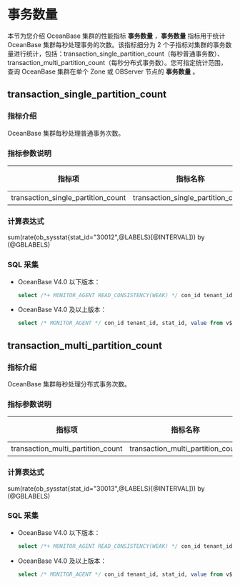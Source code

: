 # 事务数量

本节为您介绍 OceanBase 集群的性能指标 **事务数量** ，**事务数量** 指标用于统计 OceanBase 集群每秒处理事务的次数。该指标细分为 2 个子指标对集群的事务数量进行统计，包括：transaction_single_partition_count（每秒普通事务数）、transaction_multi_partition_count（每秒分布式事务数）。您可指定统计范围，查询 OceanBase 集群在单个 Zone 或 OBServer 节点的 **事务数量** 。

## transaction_single_partition_count

### 指标介绍

OceanBase 集群每秒处理普通事务次数。

### 指标参数说明

|    **指标项**  |     **指标名称** | **单位** |
|-----------|----------|--------|
| transaction_single_partition_count | transaction_single_partition_count | 个  |

### 计算表达式

sum(rate(ob_sysstat{stat_id="30012",@LABELS}[@INTERVAL])) by (@GBLABELS)

### SQL 采集

* OceanBase V4.0 以下版本：

  ```sql
  select /*+ MONITOR_AGENT READ_CONSISTENCY(WEAK) */ con_id tenant_id, stat_id, value from v$sysstat where stat_id IN (30012) and (con_id > 1000 or con_id = 1) and class < 1000
  ```

* OceanBase V4.0 及以上版本：

  ```sql
  select /* MONITOR_AGENT */ con_id tenant_id, stat_id, value from v$sysstat where stat_id IN (30012) and (con_id > 1000 or con_id = 1) and class < 1000
  ```

## transaction_multi_partition_count

### 指标介绍

OceanBase 集群每秒处理分布式事务次数。

### 指标参数说明

|  **指标项**     |   **指标名称**   | **单位** |
|------------|---------|--------|
| transaction_multi_partition_count | transaction_multi_partition_count | 个      |

### 计算表达式

sum(rate(ob_sysstat{stat_id="30013",@LABELS}[@INTERVAL])) by (@GBLABELS)

### SQL 采集

* OceanBase V4.0 以下版本：

  ```sql
  select /*+ MONITOR_AGENT READ_CONSISTENCY(WEAK) */ con_id tenant_id, stat_id, value from v$sysstat where stat_id IN (30013) and (con_id > 1000 or con_id = 1) and class < 1000
  ```

* OceanBase V4.0 及以上版本：

  ```sql
  select /* MONITOR_AGENT */ con_id tenant_id, stat_id, value from v$sysstat where stat_id IN (30013) and (con_id > 1000 or con_id = 1) and class < 1000
  ```
